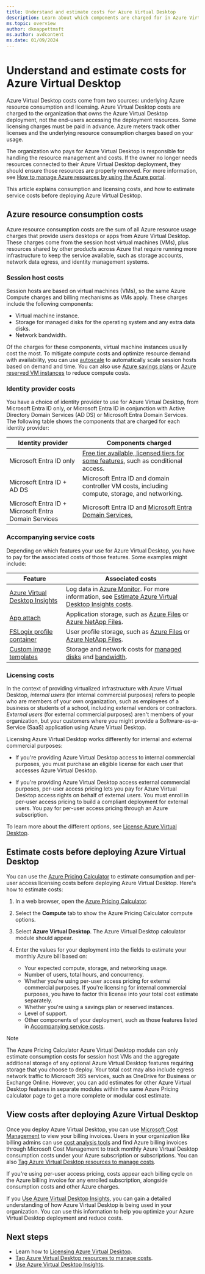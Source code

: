 ```yaml
---
title: Understand and estimate costs for Azure Virtual Desktop
description: Learn about which components are charged for in Azure Virtual Desktop and how to estimate the total cost.
ms.topic: overview
author: dknappettmsft
ms.author: avdcontent
ms.date: 01/09/2024
---
```


# Understand and estimate costs for Azure Virtual Desktop

Azure Virtual Desktop costs come from two sources: underlying Azure resource consumption and licensing. Azure Virtual Desktop costs are charged to the organization that owns the Azure Virtual Desktop deployment, not the end-users accessing the deployment resources. Some licensing charges must be paid in advance. Azure meters track other licenses and the underlying resource consumption charges based on your usage.

The organization who pays for Azure Virtual Desktop is responsible for handling the resource management and costs. If the owner no longer needs resources connected to their Azure Virtual Desktop deployment, they should ensure those resources are properly removed. For more information, see [How to manage Azure resources by using the Azure portal](../azure-resource-manager/management/manage-resources-portal.md).

This article explains consumption and licensing costs, and how to estimate service costs before deploying Azure Virtual Desktop.

## Azure resource consumption costs

Azure resource consumption costs are the sum of all Azure resource usage charges that provide users desktops or apps from Azure Virtual Desktop. These charges come from the session host virtual machines (VMs), plus resources shared by other products across Azure that require running more infrastructure to keep the service available, such as storage accounts, network data egress, and identity management systems.

### Session host costs

Session hosts are based on virtual machines (VMs), so the same Azure Compute charges and billing mechanisms as VMs apply. These charges include the following components:

- Virtual machine instance.
- Storage for managed disks for the operating system and any extra data disks.
- Network bandwidth.

Of the charges for these components, virtual machine instances usually cost the most. To mitigate compute costs and optimize resource demand with availability, you can use [autoscale](autoscale-scenarios.md) to automatically scale session hosts based on demand and time. You can also use [Azure savings plans](../cost-management-billing/savings-plan/savings-plan-compute-overview.md) or [Azure reserved VM instances](/azure/virtual-machines/prepay-reserved-vm-instances) to reduce compute costs.

### Identity provider costs

You have a choice of identity provider to use for Azure Virtual Desktop, from Microsoft Entra ID only, or Microsoft Entra ID in conjunction with Active Directory Domain Services (AD DS) or Microsoft Entra Domain Services. The following table shows the components that are charged for each identity provider:

| Identity provider | Components charged |
|--|--|
| Microsoft Entra ID only | [Free tier available, licensed tiers for some features](https://www.microsoft.com/security/business/microsoft-entra-pricing), such as conditional access. |
| Microsoft Entra ID + AD DS | Microsoft Entra ID and domain controller VM costs, including compute, storage, and networking. |
| Microsoft Entra ID + Microsoft Entra Domain Services | Microsoft Entra ID and [Microsoft Entra Domain Services](https://azure.microsoft.com/pricing/details/microsoft-entra-ds/), |

### Accompanying service costs

Depending on which features your use for Azure Virtual Desktop, you have to pay for the associated costs of those features. Some examples might include:

| Feature | Associated costs |
|--|--|
| [Azure Virtual Desktop Insights](insights.md) | Log data in [Azure Monitor](https://azure.microsoft.com/pricing/details/monitor/). For more information, see [Estimate Azure Virtual Desktop Insights costs](insights-costs.md). |
| [App attach](app-attach-overview.md) | Application storage, such as [Azure Files](https://azure.microsoft.com/pricing/details/storage/files/) or [Azure NetApp Files](https://azure.microsoft.com/pricing/details/netapp/). |
| [FSLogix profile container](/fslogix/overview-what-is-fslogix) | User profile storage, such as [Azure Files](https://azure.microsoft.com/pricing/details/storage/files/) or [Azure NetApp Files](https://azure.microsoft.com/pricing/details/netapp/). |
| [Custom image templates](custom-image-templates.md) | Storage and network costs for [managed disks](https://azure.microsoft.com/pricing/details/managed-disks/) and [bandwidth](https://azure.microsoft.com/pricing/details/bandwidth/). |

### Licensing costs

In the context of providing virtualized infrastructure with Azure Virtual Desktop, *internal users* (for internal commercial purposes) refers to people who are members of your own organization, such as employees of a business or students of a school, including external vendors or contractors. *External users* (for external commercial purposes) aren't members of your organization, but your customers where you might provide a Software-as-a-Service (SaaS) application using Azure Virtual Desktop.

Licensing Azure Virtual Desktop works differently for internal and external commercial purposes:

- If you're providing Azure Virtual Desktop access to internal commercial purposes, you must purchase an eligible license for each user that accesses Azure Virtual Desktop.

- If you're providing Azure Virtual Desktop access external commercial purposes, per-user access pricing lets you pay for Azure Virtual Desktop access rights on behalf of external users. You must enroll in per-user access pricing to build a compliant deployment for external users. You pay for per-user access pricing through an Azure subscription.

To learn more about the different options, see [License Azure Virtual Desktop](licensing.md).

## Estimate costs before deploying Azure Virtual Desktop

You can use the [Azure Pricing Calculator](https://azure.microsoft.com/pricing/calculator/) to estimate consumption and per-user access licensing costs before deploying Azure Virtual Desktop. Here's how to estimate costs:

1. In a web browser, open the [Azure Pricing Calculator](https://azure.microsoft.com/pricing/calculator/).

1. Select the **Compute** tab to show the Azure Pricing Calculator compute options.

1. Select **Azure Virtual Desktop**. The Azure Virtual Desktop calculator module should appear.

1. Enter the values for your deployment into the fields to estimate your monthly Azure bill based on:

   - Your expected compute, storage, and networking usage.
   - Number of users, total hours, and concurrency.
   - Whether you're using per-user access pricing for external commercial purposes. If you're licensing for internal commercial purposes, you have to factor this license into your total cost estimate separately.
   - Whether you're using a savings plan or reserved instances.
   - Level of support.
   - Other components of your deployment, such as those features listed in [Accompanying service costs](#accompanying-service-costs).

> [!NOTE]
> The Azure Pricing Calculator Azure Virtual Desktop module can only estimate consumption costs for session host VMs and the aggregate additional storage of any optional Azure Virtual Desktop features requiring storage that you choose to deploy. Your total cost may also include egress network traffic to Microsoft 365 services, such as OneDrive for Business or Exchange Online. However, you can add estimates for other Azure Virtual Desktop features in separate modules within the same Azure Pricing calculator page to get a more complete or modular cost estimate.

## View costs after deploying Azure Virtual Desktop

Once you deploy Azure Virtual Desktop, you can use [Microsoft Cost Management](../cost-management-billing/cost-management-billing-overview.md) to view your billing invoices. Users in your organization like billing admins can use [cost analysis tools](../cost-management-billing/costs/cost-analysis-common-uses.md) and find Azure billing invoices through Microsoft Cost Management to track monthly Azure Virtual Desktop consumption costs under your Azure subscription or subscriptions. You can also [Tag Azure Virtual Desktop resources to manage costs](tag-virtual-desktop-resources.md).

If you're using per-user access pricing, costs appear each billing cycle on the Azure billing invoice for any enrolled subscription, alongside consumption costs and other Azure charges.

If you [Use Azure Virtual Desktop Insights](insights.md), you can gain a detailed understanding of how Azure Virtual Desktop is being used in your organization. You can use this information to help you optimize your Azure Virtual Desktop deployment and reduce costs.

## Next steps

- Learn how to [Licensing Azure Virtual Desktop](licensing.md).
- [Tag Azure Virtual Desktop resources to manage costs](tag-virtual-desktop-resources.md).
- [Use Azure Virtual Desktop Insights](insights.md).
